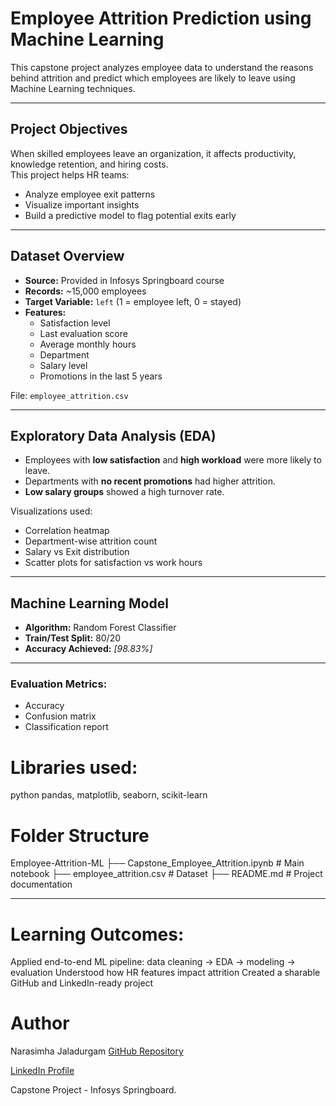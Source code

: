 # Employee Attrition Prediction using Machine Learning

This capstone project analyzes employee data to understand the reasons behind attrition and predict which employees are likely to leave using Machine Learning techniques.

---

## Project Objectives

When skilled employees leave an organization, it affects productivity, knowledge retention, and hiring costs.  
This project helps HR teams:
- Analyze employee exit patterns
- Visualize important insights
- Build a predictive model to flag potential exits early

---

## Dataset Overview

- **Source:** Provided in Infosys Springboard course
- **Records:** ~15,000 employees
- **Target Variable:** `left` (1 = employee left, 0 = stayed)
- **Features:**
  - Satisfaction level
  - Last evaluation score
  - Average monthly hours
  - Department
  - Salary level
  - Promotions in the last 5 years

File: `employee_attrition.csv`

---

## Exploratory Data Analysis (EDA)

- Employees with **low satisfaction** and **high workload** were more likely to leave.
- Departments with **no recent promotions** had higher attrition.
- **Low salary groups** showed a high turnover rate.

Visualizations used:
- Correlation heatmap
- Department-wise attrition count
- Salary vs Exit distribution
- Scatter plots for satisfaction vs work hours

---

## Machine Learning Model

- **Algorithm:** Random Forest Classifier
- **Train/Test Split:** 80/20
- **Accuracy Achieved:** *[98.83%]*

---

### Evaluation Metrics:
- Accuracy
- Confusion matrix
- Classification report


# Libraries used:
python
pandas, matplotlib, seaborn, scikit-learn

# Folder Structure
Employee-Attrition-ML
├── Capstone_Employee_Attrition.ipynb   # Main notebook
├── employee_attrition.csv              # Dataset
├── README.md                           # Project documentation

---

# Learning Outcomes:

Applied end-to-end ML pipeline: data cleaning → EDA → modeling → evaluation
Understood how HR features impact attrition
Created a sharable GitHub and LinkedIn-ready project

# Author

Narasimha Jaladurgam
[GitHub Repository](https://github.com/Narasimha-66/Employee-Attrition-ML) 

[LinkedIn Profile](https://www.linkedin.com/in/narasimha-jaladurgam-90266624b)  

Capstone Project - Infosys Springboard.




  
